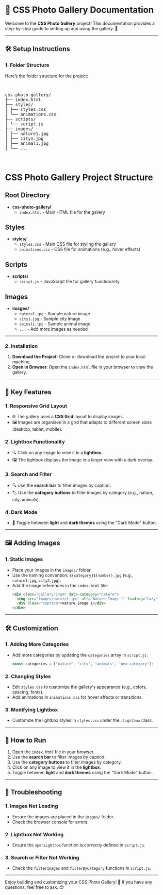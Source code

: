 # 📸 CSS Photo Gallery Documentation

Welcome to the **CSS Photo Gallery** project! This documentation provides a step-by-step guide to setting up and using the gallery. 🚀

---

## 🛠️ **Setup Instructions**

### 1. **Folder Structure**

Here’s the folder structure for the project:
<pre> 
  
css-photo-gallery/
├── index.html
├── styles/
│ ├── styles.css
│ └── animations.css
├── scripts/
│ └── script.js
├── images/
│ ├── nature1.jpg
│ ├── city1.jpg
│ ├── animal1.jpg
│ └── ...

  </pre>
# CSS Photo Gallery Project Structure

## Root Directory

- **css-photo-gallery/**
  - `index.html` - Main HTML file for the gallery

## Styles

- **styles/**
  - `styles.css` - Main CSS file for styling the gallery
  - `animations.css` - CSS file for animations (e.g., hover effects)

## Scripts

- **scripts/**
  - `script.js` - JavaScript file for gallery functionality

## Images

- **images/**
  - `nature1.jpg` - Sample nature image
  - `city1.jpg` - Sample city image
  - `animal1.jpg` - Sample animal image
  - `...` - Add more images as needed

---

### 2. **Installation**

1. **Download the Project**: Clone or download the project to your local machine.
2. **Open in Browser**: Open the `index.html` file in your browser to view the gallery.

---

## 🎨 **Key Features**

### 1. **Responsive Grid Layout**

- 🌐 The gallery uses a **CSS Grid** layout to display images.
- 🖼️ Images are organized in a grid that adapts to different screen sizes (desktop, tablet, mobile).

### 2. **Lightbox Functionality**

- 🔍 Click on any image to view it in a **lightbox**.
- 🖼️ The lightbox displays the image in a larger view with a dark overlay.

### 3. **Search and Filter**

- 🔍 Use the **search bar** to filter images by caption.
- 🏷️ Use the **category buttons** to filter images by category (e.g., nature, city, animals).

### 4. **Dark Mode**

- 🌙 Toggle between **light** and **dark themes** using the "Dark Mode" button.

---

## 🖼️ **Adding Images**

### 1. **Static Images**

- Place your images in the `images/` folder.
- Use the naming convention: `${category}${number}.jpg` (e.g., `nature1.jpg`, `city2.jpg`).
- Add the image references in the `index.html` file:
  ```html
  <div class="gallery-item" data-category="nature">
    <img src="images/nature1.jpg" alt="Nature Image 1" loading="lazy" />
    <div class="caption">Nature Image 1</div>
  </div>
  ```

---

## 🛠️ **Customization**

### 1. **Adding More Categories**

- Add more categories by updating the `categories` array in `script.js`:
  ```javascript
  const categories = ["nature", "city", "animals", "new-category"];
  ```

### 2. **Changing Styles**

- Edit `styles.css` to customize the gallery's appearance (e.g., colors, spacing, fonts).
- Add animations in `animations.css` for hover effects or transitions.

### 3. **Modifying Lightbox**

- Customize the lightbox styles in `styles.css` under the `.lightbox` class.

---

## 🚀 **How to Run**

1. Open the `index.html` file in your browser.
2. Use the **search bar** to filter images by caption.
3. Use the **category buttons** to filter images by category.
4. Click on any image to view it in the **lightbox**.
5. Toggle between **light** and **dark themes** using the "Dark Mode" button.

---

## 🐛 **Troubleshooting**

### 1. **Images Not Loading**

- Ensure the images are placed in the `images/` folder.
- Check the browser console for errors.

### 2. **Lightbox Not Working**

- Ensure the `openLightbox` function is correctly defined in `script.js`.

### 3. **Search or Filter Not Working**

- Check the `filterImages` and `filterByCategory` functions in `script.js`.

---

Enjoy building and customizing your CSS Photo Gallery! 🎉 If you have any questions, feel free to ask. 😊
